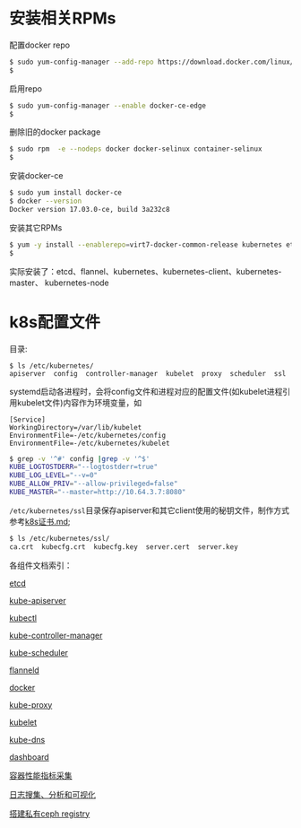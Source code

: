 # 安装相关RPMs

配置docker repo

``` bash
$ sudo yum-config-manager --add-repo https://download.docker.com/linux/centos/docker-ce.repo
$
```

启用repo

``` bash
$ sudo yum-config-manager --enable docker-ce-edge
$
```

删除旧的docker package

``` bash
$ sudo rpm  -e --nodeps docker docker-selinux container-selinux
$
```

安装docker-ce

``` bash
$ sudo yum install docker-ce
$ docker --version
Docker version 17.03.0-ce, build 3a232c8
```

安装其它RPMs

``` bash
$ yum -y install --enablerepo=virt7-docker-common-release kubernetes etcd flannel
$
```

实际安装了：etcd、flannel、kubernetes、kubernetes-client、kubernetes-master、 kubernetes-node

# k8s配置文件

目录:

``` shell
$ ls /etc/kubernetes/
apiserver  config  controller-manager  kubelet  proxy  scheduler  ssl
```

systemd启动各进程时，会将config文件和进程对应的配置文件(如kubelet进程引用kubelet文件)内容作为环境变量，如

``` text
[Service]
WorkingDirectory=/var/lib/kubelet
EnvironmentFile=-/etc/kubernetes/config
EnvironmentFile=-/etc/kubernetes/kubelet
```

``` bash
$ grep -v '^#' config |grep -v '^$'
KUBE_LOGTOSTDERR="--logtostderr=true"
KUBE_LOG_LEVEL="--v=0"
KUBE_ALLOW_PRIV="--allow-privileged=false"
KUBE_MASTER="--master=http://10.64.3.7:8080"
```

`/etc/kubernetes/ssl`目录保存apiserver和其它client使用的秘钥文件，制作方式参考[k8s证书.md](ks8证书.md);

``` bash
$ ls /etc/kubernetes/ssl/
ca.crt  kubecfg.crt  kubecfg.key  server.cert  server.key
```

各组件文档索引：

[etcd](etcd.md)

[kube-apiserver](kube-apiserver.md)

[kubectl](kubectl.md)

[kube-controller-manager](kube-controller-manager.md)

[kube-scheduler](kube-scheduler.md)

[flanneld](flanneld.md)

[docker](docker.md)

[kube-proxy](kube-proxy.md)

[kubelet](kubelet.md)

[kube-dns](kube-dns.md)

[dashboard](dashboard.md)

[容器性能指标采集](heapster.md)

[日志搜集、分析和可视化](logging-EFk.md)

[搭建私有ceph registry](../../docker/registry-ceph.md)